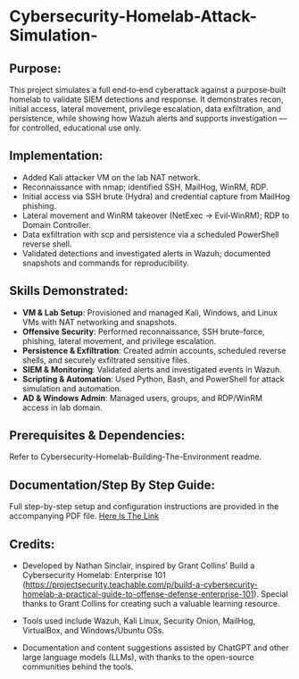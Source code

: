 # Cybersecurity-Homelab-Attack-Simulation-

## Purpose:
This project simulates a full end‑to‑end cyberattack against a purpose‑built homelab to validate SIEM detections and response. It demonstrates recon, initial access, lateral movement, privilege escalation, data exfiltration, and persistence, while showing how Wazuh alerts and supports investigation — for controlled, educational use only.

## Implementation:
- Added Kali attacker VM on the lab NAT network.
- Reconnaissance with nmap; identified SSH, MailHog, WinRM, RDP.
- Initial access via SSH brute (Hydra) and credential capture from MailHog phishing.
- Lateral movement and WinRM takeover (NetExec → Evil‑WinRM); RDP to Domain Controller.
- Data exfiltration with scp and persistence via a scheduled PowerShell reverse shell.
- Validated detections and investigated alerts in Wazuh; documented snapshots and commands for reproducibility.

## Skills Demonstrated:
- **VM & Lab Setup**: Provisioned and managed Kali, Windows, and Linux VMs with NAT networking and snapshots.
- **Offensive Security**: Performed reconnaissance, SSH brute-force, phishing, lateral movement, and privilege escalation.
- **Persistence & Exfiltration**: Created admin accounts, scheduled reverse shells, and securely exfiltrated sensitive files.
- **SIEM & Monitoring**: Validated alerts and investigated events in Wazuh.
- **Scripting & Automation**: Used Python, Bash, and PowerShell for attack simulation and automation.
- **AD & Windows Admin**: Managed users, groups, and RDP/WinRM access in lab domain.

## Prerequisites & Dependencies:
Refer to Cybersecurity-Homelab-Building-The-Environment readme.

## Documentation/Step By Step Guide:
Full step-by-step setup and configuration instructions are provided in the accompanying PDF file.
[Here Is The Link](Cybersecurity%20Homelab%20Attack%20Simulation%20Documentation.pdf)

## Credits:

- Developed by Nathan Sinclair, inspired by Grant Collins’ Build a Cybersecurity Homelab: Enterprise 101 (https://projectsecurity.teachable.com/p/build-a-cybersecurity-homelab-a-practical-guide-to-offense-defense-enterprise-101). Special thanks to Grant Collins for creating such a valuable learning resource. 

- Tools used include Wazuh, Kali Linux, Security Onion, MailHog, VirtualBox, and Windows/Ubuntu OSs. 

- Documentation and content suggestions assisted by ChatGPT and other large language models (LLMs), with thanks to the open-source communities behind the tools. 
